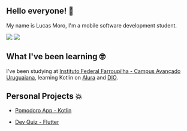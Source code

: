 ## Hello everyone! 👋

My name is Lucas Moro, I'm a mobile software development student.

<a href="https://www.linkedin.com/in/lucasrmoro/" target="_blank"><img src="https://img.shields.io/badge/-LinkedIn-%230077B5?style=for-the-badge&logo=linkedin&logoColor=white" target="_blank"></a> 
<a href="mailto:lucas.rmoro1@gmail.com?Subject=Título%20da%20mensagem" target="_blank"><img src="https://img.shields.io/badge/-Gmail-lightgray?style=for-the-badge&logo=Gmail&logoColor=white" target="_blank"></a> 

## What I've been learning 🤓

I've been studying at [Instituto Federal Farroupilha - Campus Avançado Uruguaiana](https://www.iffarroupilha.edu.br/uruguaiana), learning Kotlin on [Alura](https://www.alura.com.br/sobre) and [DIO](https://digitalinnovation.one).

## Personal Projects 💥

- [Pomodoro App - Kotlin](https://github.com/lucasrmoro/PomodoroApp)

- [Dev Quiz - Flutter](https://github.com/lucasrmoro/DevQuiz)
